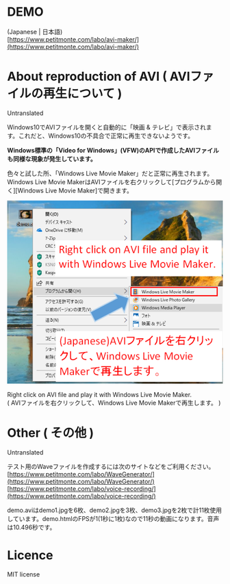# DEMO
    
(Japanese | 日本語)    
[https://www.petitmonte.com/labo/avi-maker/](https://www.petitmonte.com/labo/avi-maker/)  
  
# About reproduction of AVI ( AVIファイルの再生について )  
  
Untranslated  
  
Windows10でAVIファイルを開くと自動的に「映画 & テレビ」で表示されます。これだと、Windows10の不具合で正常に再生できないようです。  
  
**Windows標準の「Video for Windows」(VFW)のAPIで作成したAVIファイルも同様な現象が発生しています。**  
  
色々と試した所、「Windows Live Movie Maker」だと正常に再生されます。Windows Live Movie MakerはAVIファイルを右クリックして[プログラムから開く][Windows Live Movie Maker]で開きます。  
  
![イメージ](https://github.com/TakeshiOkamoto/AVI.js/blob/master/howto.png)   

Right click on AVI file and play it with Windows Live Movie Maker.   
( AVIファイルを右クリックして、Windows Live Movie Makerで再生します。 ) 
  
# Other ( その他 ) 
  
Untranslated  
  
テスト用のWaveファイルを作成するには次のサイトなどをご利用ください。
[https://www.petitmonte.com/labo/WaveGenerator/](https://www.petitmonte.com/labo/WaveGenerator/)    
[https://www.petitmonte.com/labo/voice-recording/](https://www.petitmonte.com/labo/voice-recording/)   
  
demo.aviはdemo1.jpgを6枚、demo2.jpgを3枚、demo3.jpgを2枚で計11枚使用しています。demo.htmlのFPSが1(1秒に1枚)なので11秒の動画になります。音声は10.496秒です。 
  
# Licence
MIT license  
